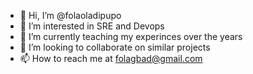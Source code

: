 - 👋 Hi, I’m @folaoladipupo
- 👀 I’m interested in SRE and Devops
- 🌱 I’m currently teaching my experinces over the years
- 💞️ I’m looking to collaborate on similar projects
- 📫 How to reach me at folagbad@gmail.com

<!---
folaoladipupo/folaoladipupo is a ✨ special ✨ repository because its `README.md` (this file) appears on your GitHub profile.
You can click the Preview link to take a look at your changes.
--->
